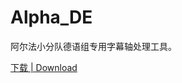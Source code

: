 # Alpha_DE

阿尔法小分队德语组专用字幕轴处理工具。

[下载 | Download](https://github.com/QidiLiu/Alpha_DE/releases/tag/v0.1)
